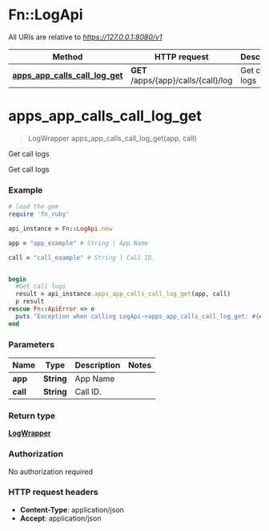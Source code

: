 # Fn::LogApi

All URIs are relative to *https://127.0.0.1:8080/v1*

Method | HTTP request | Description
------------- | ------------- | -------------
[**apps_app_calls_call_log_get**](LogApi.md#apps_app_calls_call_log_get) | **GET** /apps/{app}/calls/{call}/log | Get call logs


# **apps_app_calls_call_log_get**
> LogWrapper apps_app_calls_call_log_get(app, call)

Get call logs

Get call logs

### Example
```ruby
# load the gem
require 'fn_ruby'

api_instance = Fn::LogApi.new

app = "app_example" # String | App Name

call = "call_example" # String | Call ID.


begin
  #Get call logs
  result = api_instance.apps_app_calls_call_log_get(app, call)
  p result
rescue Fn::ApiError => e
  puts "Exception when calling LogApi->apps_app_calls_call_log_get: #{e}"
end
```

### Parameters

Name | Type | Description  | Notes
------------- | ------------- | ------------- | -------------
 **app** | **String**| App Name | 
 **call** | **String**| Call ID. | 

### Return type

[**LogWrapper**](LogWrapper.md)

### Authorization

No authorization required

### HTTP request headers

 - **Content-Type**: application/json
 - **Accept**: application/json



